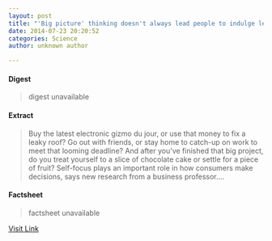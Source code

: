 ```yaml
---
layout: post
title: "'Big picture' thinking doesn't always lead people to indulge less, study says"
date: 2014-07-23 20:20:52
categories: Science
author: unknown author

---
```



#### Digest
>digest unavailable

#### Extract
>Buy the latest electronic gizmo du jour, or use that money to fix a leaky roof? Go out with friends, or stay home to catch-up on work to meet that looming deadline? And after you've finished that big project, do you treat yourself to a slice of chocolate cake or settle for a piece of fruit? Self-focus plays an important role in how consumers make decisions, says new research from a business professor....

#### Factsheet
>factsheet unavailable

[Visit Link](http://feeds.sciencedaily.com/~r/sciencedaily/~3/omf2ckvGL2g/140723162052.htm)


